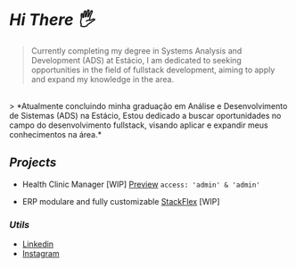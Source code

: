 # *Hi There 🖐️*
>
> Currently completing my degree in Systems Analysis and Development (ADS) at Estácio, I am dedicated to seeking opportunities in the field of fullstack development, aiming to apply and expand my knowledge in the area.
<br>
> *Atualmente concluindo minha graduação em Análise  e Desenvolvimento de Sistemas (ADS) na Estácio,  Estou dedicado a buscar oportunidades no campo do desenvolvimento fullstack, visando aplicar e expandir meus conhecimentos na área.*

## *Projects*

* Health Clinic Manager [WIP] 
  [Preview](https://connectmed.vercel.app/)
  `access: 'admin' & 'admin'`

* ERP modulare and fully customizable  [StackFlex](https://stackflex.com.br) [WIP]

### *Utils*

* [Linkedin](https://www.linkedin.com/in/patrick-oliveiraa/)
* [Instagram](https://www.instagram.com/patrck.ak/)
